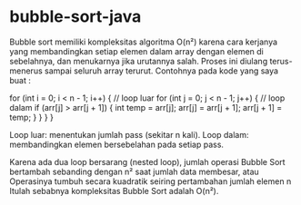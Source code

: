 # bubble-sort-java

Bubble sort memiliki kompleksitas algoritma O(n²) karena cara kerjanya yang membandingkan setiap elemen dalam array dengan elemen di sebelahnya, dan menukarnya jika urutannya salah. Proses ini diulang terus-menerus sampai seluruh array terurut. 
Contohnya pada kode yang saya buat :

for (int i = 0; i < n - 1; i++) { 		          // loop luar
            for (int j = 0; j < n - 1; j++) {	  // loop dalam
                if (arr[j] > arr[j + 1]) {
                    int temp = arr[j];
                    arr[j] = arr[j + 1];
                    arr[j + 1] = temp;
                }
            }
        }
    }
    
Loop luar: menentukan jumlah pass (sekitar n kali).
Loop dalam: membandingkan elemen bersebelahan pada setiap pass.

Karena ada dua loop bersarang (nested loop), jumlah operasi Bubble Sort bertambah sebanding dengan n² saat jumlah data membesar, atau Operasinya tumbuh secara kuadratik seiring pertambahan jumlah elemen n
Itulah sebabnya kompleksitas Bubble Sort adalah O(n²).
